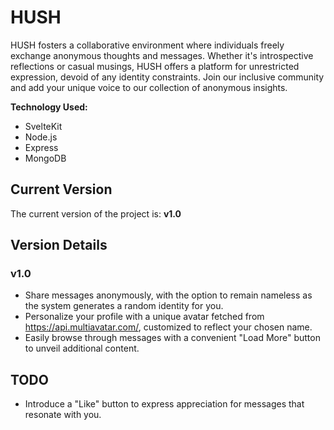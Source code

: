 # HUSH

HUSH fosters a collaborative environment where individuals freely exchange anonymous thoughts and messages. Whether it's introspective reflections or casual musings, HUSH offers a platform for unrestricted expression, devoid of any identity constraints. Join our inclusive community and add your unique voice to our collection of anonymous insights.

**Technology Used:**
- SvelteKit
- Node.js
- Express
- MongoDB

## Current Version

The current version of the project is: **v1.0**

## Version Details

### v1.0

- Share messages anonymously, with the option to remain nameless as the system generates a random identity for you.
- Personalize your profile with a unique avatar fetched from https://api.multiavatar.com/, customized to reflect your chosen name.
- Easily browse through messages with a convenient "Load More" button to unveil additional content.

## TODO

- Introduce a "Like" button to express appreciation for messages that resonate with you.
